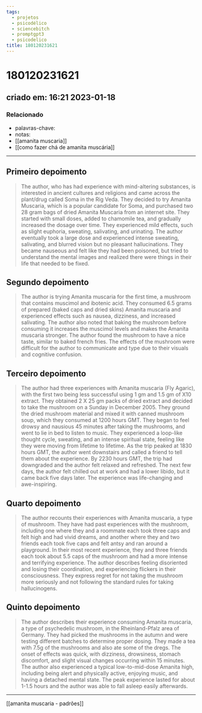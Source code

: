 ```yaml
---
tags:
  - projetos
  - psicodélico
  - sciencebitch
  - promptgpt3
  - psicodelico
title: 180120231621
---
```

# 180120231621
## criado em: 16:21 2023-01-18

### Relacionado
- palavras-chave: 
- notas: 
- [[amanita muscaria]]
- [[como fazer chá de amanita muscária]]
---
## Primeiro depoimento

>The author, who has had experience with mind-altering substances, is interested in ancient cultures and religions and came across the plant/drug called Soma in the Rig Veda. They decided to try Amanita Muscaria, which is a popular candidate for Soma, and purchased two 28 gram bags of dried Amanita Muscaria from an internet site. They started with small doses, added to chamomile tea, and gradually increased the dosage over time. They experienced mild effects, such as slight euphoria, sweating, salivating, and urinating. The author eventually took a large dose and experienced intense sweating, salivating, and blurred vision but no pleasant hallucinations. They became nauseous and felt like they had been poisoned, but tried to understand the mental images and realized there were things in their life that needed to be fixed.

## Segundo depoimento

>The author is trying Amanita muscaria for the first time, a mushroom that contains muscimol and ibotenic acid. They consumed 6.5 grams of prepared (baked caps and dried skins) Amanita muscaria and experienced effects such as nausea, dizziness, and increased salivating. The author also noted that baking the mushroom before consuming it increases the muscimol levels and makes the Amanita muscaria stronger. The author found the mushroom to have a nice taste, similar to baked french fries. The effects of the mushroom were difficult for the author to communicate and type due to their visuals and cognitive confusion.

## Terceiro depoimento
>The author had three experiences with Amanita muscaria (Fly Agaric), with the first two being less successful using 1 gm and 1.5 gm of X10 extract. They obtained 2 X 25 gm packs of dried extract and decided to take the mushroom on a Sunday in December 2005. They ground the dried mushroom material and mixed it with canned mushroom soup, which they consumed at 1200 hours GMT. They began to feel drowsy and nausious 45 minutes after taking the mushrooms, and went to lie in bed to listen to music. They experienced a loop-like thought cycle, sweating, and an intense spiritual state, feeling like they were moving from lifetime to lifetime. As the trip peaked at 1830 hours GMT, the author went downstairs and called a friend to tell them about the experience. By 2230 hours GMT, the trip had downgraded and the author felt relaxed and refreshed. The next few days, the author felt chilled out at work and had a lower libido, but it came back five days later. The experience was life-changing and awe-inspiring.

## Quarto depoimento

>The author recounts their experiences with Amanita muscaria, a type of mushroom. They have had past experiences with the mushroom, including one where they and a roommate each took three caps and felt high and had vivid dreams, and another where they and two friends each took five caps and felt antsy and ran around a playground. In their most recent experience, they and three friends each took about 5.5 caps of the mushroom and had a more intense and terrifying experience. The author describes feeling disoriented and losing their coordination, and experiencing flickers in their consciousness. They express regret for not taking the mushroom more seriously and not following the standard rules for taking hallucinogens.

## Quinto depoimento

>The author describes their experience consuming Amanita muscaria, a type of psychedelic mushroom, in the Rheinland-Pfalz area of Germany. They had picked the mushrooms in the autumn and were testing different batches to determine proper dosing. They made a tea with 7.5g of the mushrooms and also ate some of the dregs. The onset of effects was quick, with dizziness, drowsiness, stomach discomfort, and slight visual changes occurring within 15 minutes. The author also experienced a typical low-to-mid-dose Amanita high, including being alert and physically active, enjoying music, and having a detached mental state. The peak experience lasted for about 1-1.5 hours and the author was able to fall asleep easily afterwards.

---
[[amanita muscaria - padrões]]


